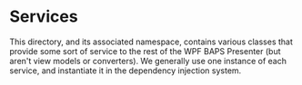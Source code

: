 # Services

This directory, and its associated namespace, contains various classes that provide some sort of service to the rest
of the WPF BAPS Presenter (but aren't view models or converters).  We generally use one instance of each service,
and instantiate it in the dependency injection system.